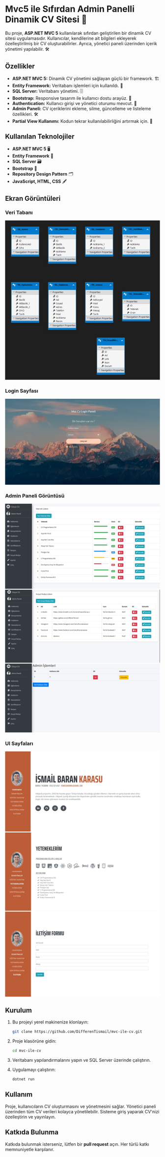 # Mvc5 ile Sıfırdan Admin Panelli Dinamik CV Sitesi 💼

Bu proje, **ASP.NET MVC 5** kullanılarak sıfırdan geliştirilen bir dinamik CV sitesi uygulamasıdır. Kullanıcılar, kendilerine ait bilgileri ekleyerek özelleştirilmiş bir CV oluşturabilirler. Ayrıca, yönetici paneli üzerinden içerik yönetimi yapılabilir. 🛠️

## Özellikler

- **ASP.NET MVC 5:** Dinamik CV yönetimi sağlayan güçlü bir framework. 🏗️
- **Entity Framework:** Veritabanı işlemleri için kullanıldı. 💾
- **SQL Server:** Veritabanı yönetimi. 🗄️ 
- **Bootstrap:** Responsive tasarım ile kullanıcı dostu arayüz. 📱
- **Authentication:** Kullanıcı girişi ve yönetici oturumu mevcut. 🔑
- **Admin Paneli:** CV içeriklerini ekleme, silme, güncelleme ve listeleme özellikleri. 🛠️
- **Partial View Kullanımı:** Kodun tekrar kullanılabilirliğini artırmak için. 🔄

## Kullanılan Teknolojiler

- **ASP.NET MVC 5** 🖥️
- **Entity Framework** 🔗
- **SQL Server** 🗃️
- **Bootstrap** 🎨
- **Repository Design Pattern** 🗂️
- **JavaScript, HTML, CSS** 🖋️

## Ekran Görüntüleri

### Veri Tabanı
![Veri Tabanı Görüntüsü](fotograflar/veri-tabani.jpg)

### Login Sayfası
![CV Listeleme Görüntüsü](fotograflar/login.jpg)

### Admin Paneli Görüntüsü
![Admin Paneli Görüntüsü](fotograflar/adminpaneliYetenek.jpg)
![Admin Paneli Görüntüsü](fotograflar/adminpaneliSosyalMedya.jpg)
![Admin Paneli Görüntüsü](fotograflar/adminpaneliadmin.jpg)

### UI Sayfaları
![UI Sayfası Görüntüsü](fotograflar/index1.jpg)
![UI Sayfası Görüntüsü](fotograflar/index2.jpg)
![UI Sayfası Görüntüsü](fotograflar/index3.jpg)

## Kurulum

1. Bu projeyi yerel makinenize klonlayın:
   ```bash
   git clone https://github.com/DifferenTismail/mvc-ile-cv.git

2. Proje klasörüne gidin:
    ```bash
    cd mvc-ile-cv

3. Veritabanı yapılandırmalarını yapın ve SQL Server üzerinde çalıştırın.

4. Uygulamayı çalıştırın:
    ```bash
    dotnet run

## Kullanım

Proje, kullanıcıların CV oluşturmasını ve yönetmesini sağlar. Yönetici paneli üzerinden tüm CV verileri kolayca yönetilebilir. Sisteme giriş yaparak CV'nizi özelleştirin ve yayınlayın.

## Katkıda Bulunma

Katkıda bulunmak isterseniz, lütfen bir **pull request** açın. Her türlü katkı memnuniyetle karşılanır.
